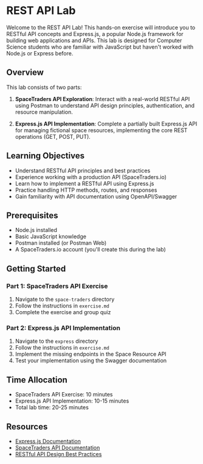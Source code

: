 # REST API Lab

Welcome to the REST API Lab! This hands-on exercise will introduce you to RESTful API concepts and Express.js, a popular Node.js framework for building web applications and APIs. This lab is designed for Computer Science students who are familiar with JavaScript but haven't worked with Node.js or Express before.

## Overview

This lab consists of two parts:

1. **SpaceTraders API Exploration**: Interact with a real-world RESTful API using Postman to understand API design principles, authentication, and resource manipulation.

2. **Express.js API Implementation**: Complete a partially built Express.js API for managing fictional space resources, implementing the core REST operations (GET, POST, PUT).

## Learning Objectives

- Understand RESTful API principles and best practices
- Experience working with a production API (SpaceTraders.io)
- Learn how to implement a RESTful API using Express.js
- Practice handling HTTP methods, routes, and responses
- Gain familiarity with API documentation using OpenAPI/Swagger

## Prerequisites

- Node.js installed
- Basic JavaScript knowledge
- Postman installed (or Postman Web)
- A SpaceTraders.io account (you'll create this during the lab)

## Getting Started

### Part 1: SpaceTraders API Exercise

1. Navigate to the `space-traders` directory
2. Follow the instructions in `exercise.md`
3. Complete the exercise and group quiz

### Part 2: Express.js API Implementation

1. Navigate to the `express` directory
2. Follow the instructions in `exercise.md`
3. Implement the missing endpoints in the Space Resource API
4. Test your implementation using the Swagger documentation

## Time Allocation

- SpaceTraders API Exercise: 10 minutes
- Express.js API Implementation: 10-15 minutes
- Total lab time: 20-25 minutes

## Resources

- [Express.js Documentation](https://expressjs.com/)
- [SpaceTraders API Documentation](https://spacetraders.io/docs/api)
- [RESTful API Design Best Practices](https://restfulapi.net/)